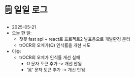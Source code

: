 # 🗒️ 일일 로그

- 2025-05-21
- 오늘 한 일:
	- 챗봇 fast api + react로 프로젝트2 발표용으로 개발환경 분리
	- trOCR의 오메가(Ω) 인식률을 개선 시도 
- 이슈:
	- trOCR의 오메가 인식률 개선 실패
		- Ω 문자 토큰 추가 -> 개선 안됨
		- '옴' 문자 토큰 추가 -> 개선 안됨 